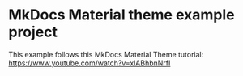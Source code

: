 # MkDocs Material theme example project

This example follows this MkDocs Material Theme tutorial: https://www.youtube.com/watch?v=xlABhbnNrfI
